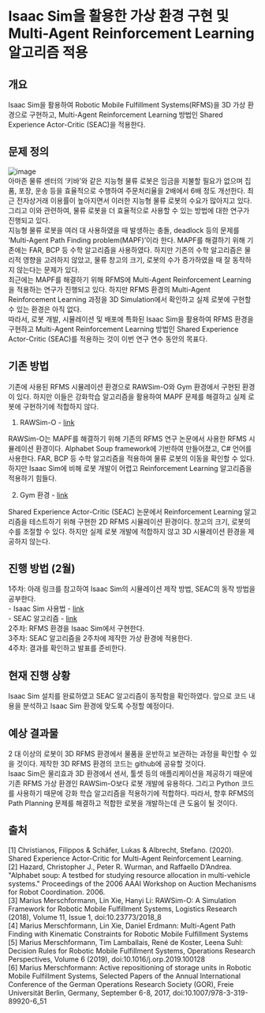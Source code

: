 # Isaac Sim을 활용한 가상 환경 구현 및 Multi-Agent Reinforcement Learning 알고리즘 적용

## 개요
 Isaac Sim을 활용하여 Robotic Mobile Fulfillment Systems(RFMS)을 3D 가상 환경으로 구현하고, Multi-Agent Reinforcement Learning 방법인 Shared Experience Actor-Critic (SEAC)을 적용한다.

## 문제 정의  
![image](https://user-images.githubusercontent.com/59794238/106232399-4842e900-6237-11eb-92d9-492db1517744.png)  
 아마존 물류 센터의 ‘키바’와 같은 지능형 물류 로봇은 임금을 지불할 필요가 없으며 집품, 포장, 운송 등을 효율적으로 수행하여 주문처리율을 2배에서 6배 정도 개선한다. 최근 전자상거래 이용률이 높아지면서 이러한 지능형 물류 로봇의 수요가 많아지고 있다. 그리고 이와 관련하여, 물류 로봇을 더 효율적으로 사용할 수 있는 방법에 대한 연구가 진행되고 있다.  
 지능형 물류 로봇을 여러 대 사용하였을 때 발생하는 충돌, deadlock 등의 문제를 ‘Multi-Agent Path Finding problem(MAPF)’이라 한다. MAPF를 해결하기 위해 기존에는 FAR, BCP 등 수학 알고리즘을 사용하였다. 하지만 기존의 수학 알고리즘은 물리적 영향을 고려하지 않았고, 물류 창고의 크기, 로봇의 수가 증가하였을 때 잘 동작하지 않는다는 문제가 있다.  
 최근에는 MAPF를 해결하기 위해 RFMS에 Multi-Agent Reinforcement Learning을 적용하는 연구가 진행되고 있다. 하지만 RFMS 환경의 Multi-Agent Reinforcement Learning 과정을 3D Simulation에서 확인하고 실제 로봇에 구현할 수 있는 환경은 아직 없다.  
 따라서, 로봇 개발, 시뮬레이션 및 배포에 특화된 Isaac Sim을 활용하여 RFMS 환경을 구현하고 Multi-Agent Reinforcement Learning 방법인 Shared Experience Actor-Critic (SEAC)를 적용하는 것이 이번 연구 연수 동안의 목표다.   

## 기존 방법
기존에 사용된 RFMS 시뮬레이션 환경으로 RAWSim-O와 Gym 환경에서 구현된 환경이 있다. 하지만 이들은 강화학습 알고리즘을 활용하여 MAPF 문제를 해결하고 실제 로봇에 구현하기에 적합하지 않다.

1. RAWSim-O - [link](https://github.com/merschformann/RAWSim-O)

 RAWSim-O는 MAPF를 해결하기 위해 기존의 RFMS 연구 논문에서 사용한 RFMS 시뮬레이션 환경이다. Alphabet Soup framework에 기반하여 만들어졌고, C# 언어를 사용한다. FAR, BCP 등 수학 알고리즘을 적용하여 물류 로봇의 이동을 확인할 수 있다. 하지만 Isaac Sim에 비해 로봇 개발이 어렵고 Reinforcement Learning 알고리즘을 적용하기 힘들다.

2. Gym 환경 - [link](https://github.com/uoe-agents/robotic-warehouse)
 
 Shared Experience Actor-Critic (SEAC) 논문에서 Reinforcement Learning 알고리즘을 테스트하기 위해 구현한 2D RFMS 시뮬레이션 환경이다. 창고의 크기, 로봇의 수를 조절할 수 있다. 하지만 실제 로봇 개발에 적합하지 않고 3D 시뮬레이션 환경을 제공하지 않는다.

## 진행 방법 (2월)
1주차: 아래 링크를 참고하여 Isaac Sim의 시뮬레이션 제작 방법, SEAC의 동작 방법을 공부한다.  
    - Isaac Sim 사용법 - [link](https://docs.omniverse.nvidia.com/app_isaacsim/app_isaacsim.html)  
    - SEAC 알고리즘 - [link](https://github.com/uoe-agents/seac)  
2주차: RFMS 환경을 Isaac Sim에서 구현한다.  
3주차: SEAC 알고리즘을 2주차에 제작한 가상 환경에 적용한다.  
4주차: 결과를 확인하고 발표를 준비한다.  

## 현재 진행 상황
 Isaac Sim 설치를 완료하였고 SEAC 알고리즘이 동작함을 확인하였다. 앞으로 코드 내용을 분석하고 Isaac Sim 환경에 맞도록 수정할 예정이다.

## 예상 결과물
 2 대 이상의 로봇이 3D RFMS 환경에서 물품을 운반하고 보관하는 과정을 확인할 수 있을 것이다. 제작한 3D RFMS 환경의 코드는 github에 공유할 것이다.  
 Isaac Sim은 물리효과 3D 환경에서 센서, 툴셋 등의 애플리케이션을 제공하기 때문에 기존 RFMS 가상 환경인 RAWSim-O보다 로봇 개발에 유용하다. 그리고 Python 코드를 사용하기 때문에 강화 학습 알고리즘을 적용하기에 적합하다. 따라서, 향후 RFMS의 Path Planning 문제를 해결하고 적합한 로봇을 개발하는데 큰 도움이 될 것이다.


## 출처
[1] Christianos, Filippos & Schäfer, Lukas & Albrecht, Stefano. (2020). Shared Experience Actor-Critic for Multi-Agent Reinforcement Learning.   
[2] Hazard, Christopher J., Peter R. Wurman, and Raffaello D’Andrea. "Alphabet soup: A testbed for studying resource allocation in multi-vehicle systems." Proceedings of the 2006 AAAI Workshop on Auction Mechanisms for Robot Coordination. 2006.  
[3] Marius Merschformann, Lin Xie, Hanyi Li: RAWSim-O: A Simulation Framework for Robotic Mobile Fulfillment Systems, Logistics Research (2018), Volume 11, Issue 1, doi:10.23773/2018_8  
[4] Marius Merschformann, Lin Xie, Daniel Erdmann: Multi-Agent Path Finding with Kinematic Constraints for Robotic Mobile Fulfillment Systems  
[5] Marius Merschformann, Tim Lamballais, René de Koster, Leena Suhl: Decision Rules for Robotic Mobile Fulfillment Systems, Operations Research Perspectives, Volume 6 (2019), doi:10.1016/j.orp.2019.100128  
[6] Marius Merschformann: Active repositioning of storage units in Robotic Mobile Fulfillment Systems, Selected Papers of the Annual International Conference of the German Operations Research Society (GOR), Freie Universität Berlin, Germany, September 6-8, 2017, doi:10.1007/978-3-319-89920-6_51  
